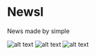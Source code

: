 # Newsl

News made by simple

![alt text](https://github.com/dadangsetio/Newsl/blob/screenshot1.jpg?raw=true)
![alt text](https://github.com/dadangsetio/Newsl/blob/screenshot2.jpg?raw=true)
![alt text](https://github.com/dadangsetio/Newsl/blob/screenshot3.jpg?raw=true)
